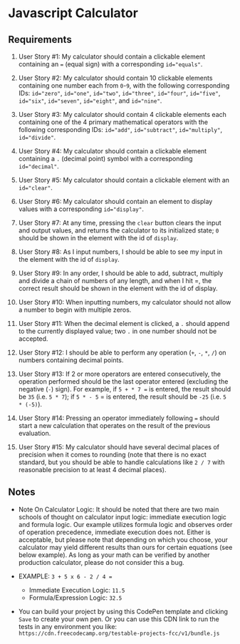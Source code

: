 
# Javascript Calculator

## Requirements

1. User Story #1: My calculator should contain a clickable element containing an `=` (equal sign) with a corresponding `id="equals"`.

2. User Story #2: My calculator should contain 10 clickable elements containing one number each from `0`-`9`, with the following corresponding IDs: `id="zero"`, `id="one"`, `id="two"`, `id="three"`, `id="four"`, `id="five"`, `id="six"`, `id="seven"`, `id="eight"`, and `id="nine"`.

3. User Story #3: My calculator should contain 4 clickable elements each containing one of the 4 primary mathematical operators with the following corresponding IDs: `id="add"`, `id="subtract"`, `id="multiply"`, `id="divide"`.

4. User Story #4: My calculator should contain a clickable element containing a `.` (decimal point) symbol with a corresponding `id="decimal"`.

5. User Story #5: My calculator should contain a clickable element with an `id="clear"`.

6. User Story #6: My calculator should contain an element to display values with a corresponding `id="display"`.

7. User Story #7: At any time, pressing the `clear` button clears the input and output values, and returns the calculator to its initialized state; `0` should be shown in the element with the id of `display`.

8. User Story #8: As I input numbers, I should be able to see my input in the element with the id of `display`.

9. User Story #9: In any order, I should be able to add, subtract, multiply and divide a chain of numbers of any length, and when I hit =, the correct result should be shown in the element with the id of display.

10. User Story #10: When inputting numbers, my calculator should not allow a number to begin with multiple zeros.

11. User Story #11: When the decimal element is clicked, a `.` should append to the currently displayed value; two `.` in one number should not be accepted.

12. User Story #12: I should be able to perform any operation (`+`, `-`, `*`, `/`) on numbers containing decimal points.

13. User Story #13: If 2 or more operators are entered consecutively, the operation performed should be the last operator entered (excluding the negative (`-`) sign). For example, if `5 + * 7 =` is entered, the result should be `35` (i.e. `5 * 7`); if `5 * - 5` = is entered, the result should be `-25` (i.e. `5 * (-5)`).

14. User Story #14: Pressing an operator immediately following `=` should start a new calculation that operates on the result of the previous evaluation.

15. User Story #15: My calculator should have several decimal places of precision when it comes to rounding (note that there is no exact standard, but you should be able to handle calculations like `2 / 7` with reasonable precision to at least 4 decimal places).

## Notes

- Note On Calculator Logic: It should be noted that there are two main schools of thought on calculator input logic: immediate execution logic and formula logic. Our example utilizes formula logic and observes order of operation precedence, immediate execution does not. Either is acceptable, but please note that depending on which you choose, your calculator may yield different results than ours for certain equations (see below example). As long as your math can be verified by another production calculator, please do not consider this a bug.

- EXAMPLE: `3 + 5 x 6 - 2 / 4 =`

  - Immediate Execution Logic: `11.5`
  - Formula/Expression Logic: `32.5`

- You can build your project by using this CodePen template and clicking `Save` to create your own pen. Or you can use this CDN link to run the tests in any environment you like: `https://cdn.freecodecamp.org/testable-projects-fcc/v1/bundle.js`
